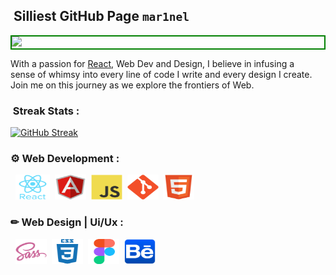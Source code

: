 ## <img src="https://github.com/mar1nel/mar1nel/assets/110196455/1be6de5d-01e3-42cd-a0ec-f9b3542f247f" title="React" alt="" width="35"/> Silliest GitHub Page `mar1nel`

<div id="header" align="start" style="border: 2px solid green;">
  <img src="https://github.com/mar1nel/mar1nel/assets/110196455/77c242f5-c1e6-404e-ab9e-cb7e9422f4ee" width="500"/>
</div>

<!-- <br>![pngegg (3)](https://github.com/mar1nel/mar1nel/assets/110196455/1be6de5d-01e3-42cd-a0ec-f9b3542f247f) -->
<!-- ![2303274-jake_long_by_blakmanta-removebg-preview](https://github.com/mar1nel/mar1nel/assets/110196455/3326fc73-20f6-4f20-b91a-0d11e9d38946) -->


With a passion for [React](https://react.dev/), Web Dev and Design, I believe in infusing a \
sense of whimsy into every line of code I write and every design I create. \
Join me on this journey as we explore the frontiers of Web. <img src="" title="React" alt="" width="20"/>

<h3> <img align="center" src="https://github.com/mar1nel/mar1nel/assets/110196455/3326fc73-20f6-4f20-b91a-0d11e9d38946" title="React" alt="" width="60"/> Streak Stats :</h3>

[![GitHub Streak](https://github-readme-streak-stats.herokuapp.com?user=mar1nel&theme=hacker&card_width=500)](https://git.io/streak-stats)
  
<div align="start">
  <h3> ⚙ Web Development :</h3>&nbsp;
  <img src="https://github.com/devicons/devicon/blob/master/icons/react/react-original-wordmark.svg" title="React" alt="React" width="55" height="40"/>&nbsp;
  <img src="https://github.com/devicons/devicon/blob/master/icons/angularjs/angularjs-original.svg" title="HTML5" alt="HTML" width="50" height="40"/>&nbsp;
  <img src="https://github.com/devicons/devicon/blob/master/icons/javascript/javascript-original.svg" title="JavaScript" alt="JavaScript" width="50" height="40"/>&nbsp;
  <img src="https://github.com/devicons/devicon/blob/master/icons/git/git-original.svg" title="HTML5" alt="HTML" width="50" height="40"/>&nbsp;
  <img src="https://github.com/devicons/devicon/blob/master/icons/html5/html5-original.svg" title="HTML5" alt="HTML" width="50" height="40"/>&nbsp;
  
  <h3> ✏ Web Design | Ui/Ux :</h3>&nbsp;
  <img src="https://github.com/devicons/devicon/blob/master/icons/sass/sass-original.svg"  title="CSS3" alt="CSS" width="50" height="40"/>&nbsp;
  <img src="https://github.com/devicons/devicon/blob/master/icons/css3/css3-plain-wordmark.svg"  title="CSS3" alt="CSS" width="50" height="40"/>&nbsp;
  <img src="https://github.com/devicons/devicon/blob/master/icons/figma/figma-original.svg" title="HTML5" alt="HTML" width="50" height="40"/>&nbsp;
  <img src="https://github.com/devicons/devicon/blob/master/icons/behance/behance-original.svg" title="HTML5" alt="HTML" width="50" height="40"/>&nbsp;
</div>

<br>
